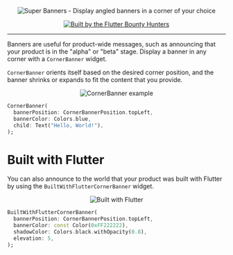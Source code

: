 <p align="center">
  <img src="https://github.com/Flutter-Bounty-Hunters/super_banners/assets/7259036/3e215e59-103e-4ed3-8925-97da4141c172" alt="Super Banners - Display angled banners in a corner of your choice">
</p>

<p align="center">
  <a href="https://flutterbountyhunters.com" target="_blank">
    <img src="https://github.com/Flutter-Bounty-Hunters/flutter_test_robots/assets/7259036/1b19720d-3dad-4ade-ac76-74313b67a898" alt="Built by the Flutter Bounty Hunters">
  </a>
</p>

---

Banners are useful for product-wide messages, such as announcing that your product
is in the "alpha" or "beta" stage. Display a banner in any corner with a `CornerBanner` widget.

`CornerBanner` orients itself based on the desired corner position, and the banner shrinks or expands to fit the content that you provide.

<p align="center">
  <img src="https://user-images.githubusercontent.com/7259036/168518730-7acef56c-4a43-48c0-82a3-f7c892d75d16.png" alt="CornerBanner example"><br>
</p>

```dart
CornerBanner(
  bannerPosition: CornerBannerPosition.topLeft,
  bannerColor: Colors.blue,
  child: Text("Hello, World!"),
);
```

# Built with Flutter
You can also announce to the world that your product was built with Flutter by using
the `BuiltWithFlutterCornerBanner` widget.

<p align="center">
  <img src="https://user-images.githubusercontent.com/7259036/168518398-e70f0c73-5b62-4232-9132-e5ff7715ea25.png" alt="Built with Flutter"><br>
</p>

```dart
BuiltWithFlutterCornerBanner(
  bannerPosition: CornerBannerPosition.topLeft,
  bannerColor: const Color(0xFF222222),
  shadowColor: Colors.black.withOpacity(0.8),
  elevation: 5,
);
```
